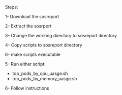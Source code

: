 Steps:

1- Download the sosreport

2- Extract the sosrport

3- Change the working directory to sosreport directory

4- Copy scripts to sosreport directory

6- make scripts executable

5- Run either script:
 - top_pods_by_cpu_uasge.sh
 - top_pods_by_memory_uasge.sh

6- Follow instructions

